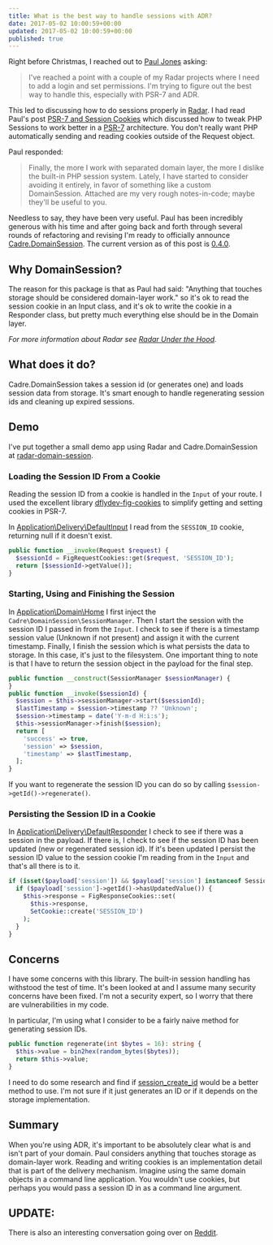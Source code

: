 ```yaml
---
title: What is the best way to handle sessions with ADR?
date: 2017-05-02 10:00:59+00:00
updated: 2017-05-02 10:00:59+00:00
published: true
---
```


Right before Christmas, I reached out to [Paul Jones](http://paul-m-jones.com/) asking:

>  I've reached a point with a couple of my Radar projects where I need to add a login and set permissions.  I'm trying to figure out the best way to handle this, especially with PSR-7 and ADR.

This led to discussing how to do sessions properly in [Radar](/radar-under-the-hood/). I had read Paul's post [PSR-7 and Session Cookies](http://paul-m-jones.com/archives/6310) which discussed how to tweak PHP Sessions to work better in a [PSR-7](http://www.php-fig.org/psr/psr-7/) architecture. You don't really want PHP automatically sending and reading cookies outside of the Request object.

Paul responded:

>  Finally, the more I work with separated domain layer, the more I dislike the built-in PHP session system. Lately, I have started to consider avoiding it entirely, in favor of something like a custom DomainSession. Attached are my very rough notes-in-code; maybe they'll be useful to you.

Needless to say, they have been very useful. Paul has been incredibly generous with his time and after going back and forth through several rounds of refactoring and revising I'm ready to officially announce [Cadre.DomainSession](https://github.com/cadrephp/Cadre.DomainSession). The current version as of this post is [0.4.0](https://github.com/cadrephp/Cadre.DomainSession/releases/tag/0.4.0).

## Why DomainSession?

The reason for this package is that as Paul had said: "Anything that touches storage should be considered domain-layer work." so it's ok to read the session cookie in an Input class, and it's ok to write the cookie in a Responder class, but pretty much everything else should be in the Domain layer.

_For more information about Radar see [Radar Under the Hood](/radar-under-the-hood/)._

## What does it do?

Cadre.DomainSession takes a session id (or generates one) and loads session data from storage. It's smart enough to handle regenerating session ids and cleaning up expired sessions.

## Demo

I've put together a small demo app using Radar and Cadre.DomainSession at [radar-domain-session](https://github.com/futureproofphp/radar-domain-session).

### Loading the Session ID From a Cookie

Reading the session ID from a cookie is handled in the `Input` of your route. I used the excellent library [dflydev-fig-cookies](https://github.com/dflydev/dflydev-fig-cookies) to simplify getting and setting cookies in PSR-7.

In [Application\Delivery\DefaultInput](https://github.com/futureproofphp/radar-domain-session/blob/master/src/Application/Delivery/DefaultInput.php#L11-L15) I read from the `SESSION_ID` cookie, returning null if it doesn't exist.

```php
public function __invoke(Request $request) {
  $sessionId = FigRequestCookies::get($request, 'SESSION_ID');
  return [$sessionId->getValue()];
}
```

### Starting, Using and Finishing the Session

In [Application\Domain\Home](https://github.com/futureproofphp/radar-domain-session/blob/master/src/Application/Domain/Home.php#L12-L32) I first inject the `Cadre\DomainSession\SessionManager`. Then I start the session with the session ID I passed in from the `Input`. I check to see if there is a timestamp session value (Unknown if not present) and assign it with the current timestamp. Finally, I finish the session which is what persists the data to storage. In this case, it's just to the filesystem. One important thing to note is that I have to return the session object in the payload for the final step.

```php
public function __construct(SessionManager $sessionManager) {
}
public function __invoke($sessionId) {
  $session = $this->sessionManager->start($sessionId);
  $lastTimestamp = $session->timestamp ?? 'Unknown';
  $session->timestamp = date('Y-m-d H:i:s');
  $this->sessionManager->finish($session);
  return [
    'success' => true,
    'session' => $session,
    'timestamp' => $lastTimestamp,
  ];
}
```

If you want to regenerate the session ID you can do so by calling `$session->getId()->regenerate()`.

### Persisting the Session ID in a Cookie

In [Application\Delivery\DefaultResponder](https://github.com/futureproofphp/radar-domain-session/blob/master/src/Application/Delivery/DefaultResponder.php#L42-L50) I check to see if there was a session in the payload. If there is, I check to see if the session ID has been updated (new or regenerated session id).  If it's been updated I persist the session ID value to the session cookie I'm reading from in the `Input` and that's all there is to it.

```php
if (isset($payload['session']) && $payload['session'] instanceof Session) {
  if ($payload['session']->getId()->hasUpdatedValue()) {
    $this->response = FigResponseCookies::set(
      $this->response,
      SetCookie::create('SESSION_ID')
    );
  }
}
```

## Concerns

I have some concerns with this library. The built-in session handling has withstood the test of time. It's been looked at and I assume many security concerns have been fixed. I'm not a security expert, so I worry that there are vulnerabilities in my code.

In particular, I'm using what I consider to be a fairly naive method for generating session IDs.

```php
public function regenerate(int $bytes = 16): string {
  $this->value = bin2hex(random_bytes($bytes));
  return $this->value;
}
```

I need to do some research and find if [session_create_id](http://php.net/manual/en/function.session-create-id.php) would be a better method to use. I'm not sure if it just generates an ID or if it depends on the storage implementation.

## Summary

When you're using ADR, it's important to be absolutely clear what is and isn't part of your domain. Paul considers anything that touches storage as domain-layer work. Reading and writing cookies is an implementation detail that is part of the delivery mechanism. Imagine using the same domain objects in a command line application. You wouldn't use cookies, but perhaps you would pass a session ID in as a command line argument.

## UPDATE: 

There is also an interesting conversation going over on [Reddit](https://www.reddit.com/r/PHP/comments/68th28/what_is_the_best_way_to_handle_sessions_with_adr/).

